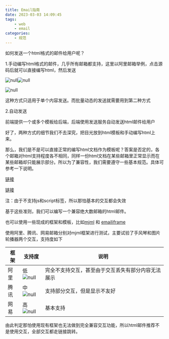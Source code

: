 ```yaml
---
title: Email指南
date: 2023-03-03 14:09:45
tags:
    - web
    - email
categories:
    - 规范
---
```


如何发送一个html格式的邮件给用户呢？

1.手动编写html格式的邮件，几乎所有邮箱都支持，这里以阿里邮箱举例，点击源码后就可以直接编写html，然后发送

![null](https://s2.loli.net/2024/01/08/HqQbn19Fxl25NTJ.png)![null](https://s2.loli.net/2024/01/08/D9S1odvlCApcP28.png)

![null](https://s2.loli.net/2024/01/08/KAUL6Zv1OMCWiTG.png)

这种方式只适用于单个内容发送。而批量动态的发送就需要用到第二种方式

<!-- more -->

2.自动发送

前端提供一个或多个模板给后端，后端使用发送服务自动发送html邮件给用户

好了，两种方式的细节我们不去深究，把目光放到html模板和手动编写html上来。

那么，我们是不是可以直接正常的编写html文档作为模板呢？答案是否定的，各个邮箱对html支持程度各不相同，同样一份html文档在某些邮箱里正常显示而在某些邮箱却只能展示部分。所以为了兼容性，我们需要遵守一些基本规范。具体可参考一下说明。

[链接](http://www.ruanyifeng.com/blog/2013/06/html_email.html)

[链接](https://www.cnblogs.com/yjzhu/archive/2012/11/05/2755155.html)

注：由于不支持js和script标签，所以那怕基本的交互都会失效

基于这些准则，我们可以编写一个兼容绝大数邮箱的html邮件。

也可以使用一些现成的框架和模板，比如[mjml](https://mjml.io/) 和 [emailiframe](https://emailframe.work/)

使用阿里、腾讯、网易邮箱分别对mjml框架进行测试，主要试验了手风琴和图片轮播器两个交互，支持度如下

| 框架 | 支持度                                                       | 说明                                               |
| ---- | ------------------------------------------------------------ | -------------------------------------------------- |
| 阿里 | 低![null](https://s2.loli.net/2024/01/08/ARlS7fEG9srIdzX.png) | 完全不支持交互，甚至由于交互丢失有部分内容无法展示 |
| 腾讯 | 中![null](https://s2.loli.net/2024/01/08/up1s4Teo6OHKzbt.png) | 支持部分交互，但是显示不友好                       |
| 网易 | 高![null](https://s2.loli.net/2024/01/08/5L9VIUPqkhrTJAb.png) | 基本支持                                           |

由此判定那怕使用现有框架也无法做到完全兼容交互功能，所以html邮件推荐不是使用交互，全部交互都走链接跳转。
